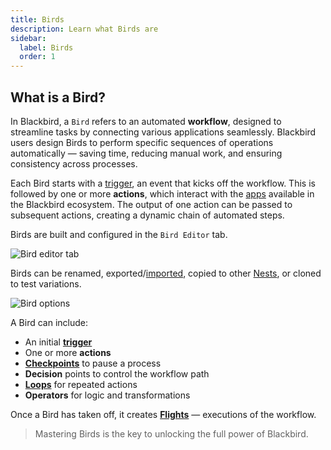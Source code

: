 ```yaml
---
title: Birds
description: Learn what Birds are
sidebar:
  label: Birds
  order: 1
---
```


## What is a Bird?

In Blackbird, a `Bird` refers to an automated **workflow**, designed to streamline tasks by connecting various applications seamlessly. Blackbird users design Birds to perform specific sequences of operations automatically — saving time, reducing manual work, and ensuring consistency across processes.

Each Bird starts with a [trigger](https://docs.blackbird.io/concepts/triggers/), an event that kicks off the workflow. This is followed by one or more **actions**, which interact with the [apps](https://docs.blackbird.io/concepts/apps/) available in the Blackbird ecosystem. The output of one action can be passed to subsequent actions, creating a dynamic chain of automated steps.

Birds are built and configured in the `Bird Editor` tab.

![Bird editor tab](~/assets/docs/bird-editor.gif)

Birds can be renamed, exported/[imported](https://docs.blackbird.io/eggs/storage-to-mt/#importing-eggs), copied to other [Nests](https://docs.blackbird.io/concepts/nests/), or cloned to test variations.

![Bird options](~/assets/docs/bird-options.gif)

A Bird can include:

+ An initial [**trigger**](https://docs.blackbird.io/concepts/triggers/)
+ One or more **actions**
+ [**Checkpoints**](https://docs.blackbird.io/concepts/checkpoints/) to pause a process
+ **Decision** points to control the workflow path
+ [**Loops**](https://docs.blackbird.io/guides/loops/) for repeated actions
+ **Operators** for logic and transformations

Once a Bird has taken off, it creates [**Flights**](https://docs.blackbird.io/concepts/flights/) — executions of the workflow.

> Mastering Birds is the key to unlocking the full power of Blackbird.


